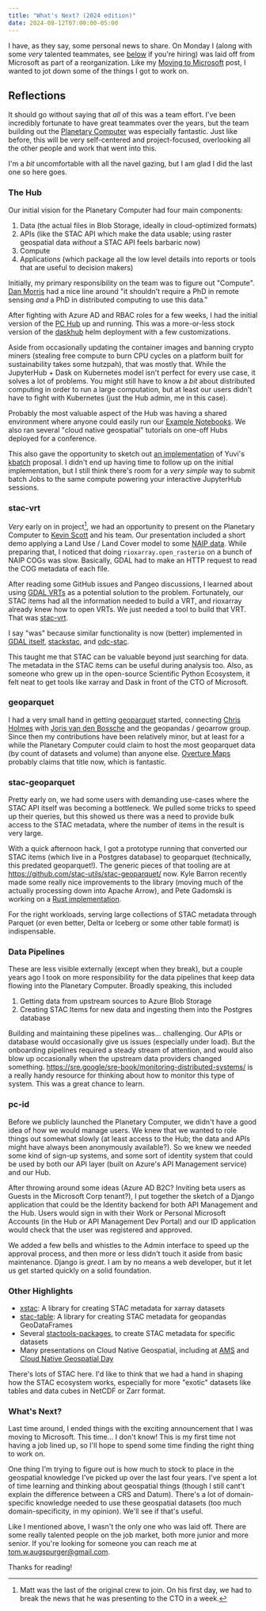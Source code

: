 ```yaml
---
title: "What's Next? (2024 edition)"
date: 2024-08-12T07:00:00-05:00
---
```


I have, as they say, some personal news to share. On Monday I (along with some *very* talented teammates, see [below](#whats-next) if you're hiring) was laid off from Microsoft as part of a reorganization. Like my [Moving to Microsoft](/posts/whats-next) post, I wanted to jot down some of the things I got to work on.

## Reflections

It should go without saying that *all* of this was a team effort. I've been incredibly fortunate to have great teammates over the years, but the team building out the [Planetary Computer](http://planetarycomputer.microsoft.com/) was especially fantastic.
Just like before, this will be very self-centered and project-focused, overlooking all the other people and work that went into this.

I'm a *bit* uncomfortable with all the navel gazing, but I am glad I did the last one so here goes.

### The Hub

Our initial vision for the Planetary Computer had four main components:

1. Data (the actual files in Blob Storage, ideally in cloud-optimized formats)
2. APIs (like the STAC API which make the data usable; using raster geospatial data *without* a STAC API feels barbaric now)
3. Compute
4. Applications (which package all the low level details into reports or tools that are useful to decision makers)

Initially, my primary responsibility on the team was to figure out "Compute". [Dan Morris](http://dmorris.net) had a nice line around "it shouldn't require a PhD in remote sensing *and* a PhD in distributed computing to use this data."

After fighting with Azure AD and RBAC roles for a few weeks, I had the initial version of the [PC Hub](https://github.com/Microsoft/planetary-computer-hub) up and running. This was a more-or-less stock version of the [daskhub](https://github.com/dask/helm-chart/blob/main/daskhub/README.md) helm deployment with a few customizations.

Aside from occasionally updating the container images and banning crypto miners (stealing free compute to burn CPU cycles on a platform built for sustainability takes some hutzpah), that was mostly that. While the JupyterHub + Dask on Kubernetes model isn't perfect for every use case, it solves a lot of problems. You might still have to know a *bit* about distributed computing in order to run a large computation, but at least our users didn't have to fight with Kubernetes (just the Hub admin, me in this case).

Probably the most valuable aspect of the Hub was having a shared environment where anyone could easily run our [Example Notebooks](https://github.com/microsoft/PlanetaryComptuerExamples). We also ran several "cloud native geospatial" tutorials on one-off Hubs deployed for a conference.

This also gave the opportunity to sketch out [an implementation](https://github.com/kbatch-dev/kbatch) of Yuvi's [kbatch](https://words.yuvi.in/post/kbatch/) proposal. I didn't end up having time to follow up on the initial implementation, but I still think there's room for a *very simple* way to submit batch Jobs to the same compute powering your interactive JupyterHub sessions.

### stac-vrt

*Very* early on in project[^1], we had an opportunity to present on the Planetary Computer to [Kevin Scott](https://news.microsoft.com/exec/kevin-scott/) and his team. Our presentation included a short demo applying a Land Use / Land Cover model to some [NAIP data](https://planetarycomputer.microsoft.com/dataset/naip). While preparing that, I noticed that doing `rioxarray.open_rasterio` on a bunch of NAIP COGs was slow. Basically, GDAL had to make an HTTP request to read the COG metadata of each file.

After reading some GitHub issues and Pangeo discussions, I learned about using [GDAL VRTs](https://gdal.org/drivers/raster/vrt.html) as a potential solution to the problem. Fortunately, our STAC items had all the information needed to build a VRT, and rioxarray already knew how to open VRTs. We just needed a tool to build that VRT. That was [stac-vrt](https://github.com/stac-utils/stac-vrt/).

I say "was" because similar functionality is now (better) implemented in [GDAL itself](https://gdal.org/drivers/raster/stacit.html), [stackstac](https://stackstac.readthedocs.io/en/latest/), and [odc-stac](https://odc-stac.readthedocs.io/en/latest/).

This taught me that STAC can be valuable beyond just searching for data. The metadata in the STAC items can be useful during analysis too. Also, as someone who grew up in the open-source Scientific Python Ecosystem, it felt neat to get tools like xarray and Dask in front of the CTO of Microsoft.

### geoparquet

I had a very small hand in getting [geoparquet](https://geoparquet.org) started, connecting [Chris Holmes](https://www.linkedin.com/in/opencholmes/) with [Joris van den Bossche](https://github.com/jorisvandenbossche) and the geopandas / geoarrow group. Since then my contributions have been relatively minor, but at least for a while the Planetary Computer could claim to host the most geoparquet data (by count of datasets and volume) than anyone else. [Overture Maps](https://overturemaps.org) probably claims that title now, which is fantastic.

### stac-geoparquet

Pretty early on, we had some users with demanding use-cases where the STAC API itself was becoming a bottleneck. We pulled some tricks to speed up their queries, but this showed us there was a need to provide bulk access to the STAC metadata, where the number of items in the result is very large.

With a quick afternoon hack, I got a prototype running that converted our STAC items (which live in a Postgres database) to geoparquet (technically, this predated geoparquet!). The generic pieces of that tooling are at https://github.com/stac-utils/stac-geoparquet/ now. Kyle Barron recently made some really nice improvements to the library (moving much of the actually processing down into Apache Arrow), and Pete Gadomski is working on a [Rust implementation](https://github.com/stac-utils/stac-rs/pull/256).

For the right workloads, serving large collections of STAC metadata through Parquet (or even better, Delta or Iceberg or some other table format) is indispensable.

### Data Pipelines

These are less visible externally (except when they break), but a couple years ago I took on more responsibility for the data pipelines that keep data flowing into the Planetary Computer. Broadly speaking, this included

1. Getting data from upstream sources to Azure Blob Storage
2. Creating STAC Items for new data and ingesting them into the Postgres database

Building and maintaining these pipelines was... challenging. Our APIs or database would occasionally give us issues (especially under load). But the onboarding pipelines required a steady stream of attention, and would also blow up occasionally when the upstream data providers changed something. https://sre.google/sre-book/monitoring-distributed-systems/ is a really handy resource for thinking about how to monitor this type of system. This was a great chance to learn.

### pc-id

Before we publicly launched the Planetary Computer, we didn't have a good idea of how we would manage users. We knew that we wanted to role things out somewhat slowly (at least access to the Hub; the data and APIs might have always been anonymously available?). So we knew we needed some kind of sign-up systems, and some sort of identity system that could be used by both our API layer (built on Azure's API Management service) and our Hub.

After throwing around some ideas (Azure AD B2C? Inviting beta users as Guests in the Microsoft Corp tenant?), I put together the sketch of a Django application that could be the Identity backend for both API Management and the Hub. Users would sign in with their Work or Personal Microsoft Accounts (in the Hub or API Management Dev Portal) and our ID application would check that the user was registered and approved.

We added a few bells and whistles to the Admin interface to speed up the approval process, and then more or less didn't touch it aside from basic maintenance. Django is *great*. I am by no means a web developer, but it let us get started quickly on a solid foundation.

### Other Highlights

- [xstac](https://github.com/stac-utils/xstac): A library for creating STAC metadata for xarray datasets
- [stac-table](https://github.com/stac-utils/stac-table): A library for creating STAC metadata for geopandas GeoDataFrames
- Several [stactools-packages](https://github.com/stactools-packages/), to create STAC metadata for specific datasets
- Many presentations on Cloud Native Geospatial, including at [AMS](https://github.com/TomAugspurger/pc-ams) and [Cloud Native Geospatial Day](https://github.com/TomAugspurger/pc-cng-outreach-2022)

There's lots of STAC here. I'd like to think that we had a hand in shaping how the STAC ecosystem works, especially for more "exotic" datasets like tables and data cubes in NetCDF or Zarr format.

### What's Next?

Last time around, I ended things with the exciting announcement that I was moving to Microsoft. This time... I don't know! This is my first time not having a job lined up, so I'll hope to spend some time finding the right thing to work on.

One thing I'm trying to figure out is how much to stock to place in the geospatial knowledge I've picked up over the last four years. I've spent a lot of time learning and thinking about geospatial things (though I still cant't explain the difference between a CRS and Datum). There's a lot of domain-specific knowledge needed to use these geospatial datasets (too much domain-specificity, in my opinion). We'll see if that's useful.

Like I mentioned above, I wasn't the only one who was laid off. There are some really talented people on the job market, both more junior and more senior. If you're looking for someone you can reach me at <a href="mailto:tom.w.augspurger@gmail.com">tom.w.augspurger@gmail.com</a>.

Thanks for reading!

[^1]: Matt was the last of the original crew to join. On his first day, we had to break the news that he was presenting to the CTO in a week.